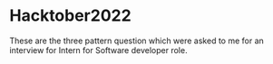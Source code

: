 # Hacktober2022

These are the three pattern question which were asked to me for an interview for Intern for Software developer role.
